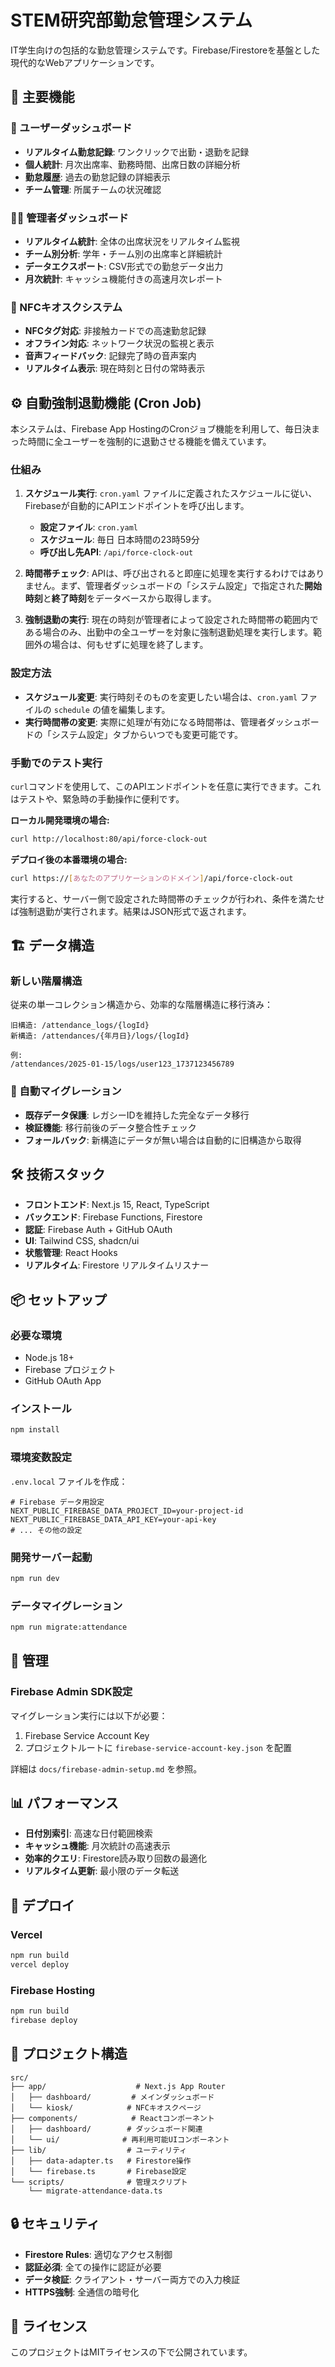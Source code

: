 # STEM研究部勤怠管理システム

IT学生向けの包括的な勤怠管理システムです。Firebase/Firestoreを基盤とした現代的なWebアプリケーションです。

## 🚀 主要機能

### 👥 ユーザーダッシュボード
- **リアルタイム勤怠記録**: ワンクリックで出勤・退勤を記録
- **個人統計**: 月次出席率、勤務時間、出席日数の詳細分析
- **勤怠履歴**: 過去の勤怠記録の詳細表示
- **チーム管理**: 所属チームの状況確認

### 👨‍💼 管理者ダッシュボード
- **リアルタイム統計**: 全体の出席状況をリアルタイム監視
- **チーム別分析**: 学年・チーム別の出席率と詳細統計
- **データエクスポート**: CSV形式での勤怠データ出力
- **月次統計**: キャッシュ機能付きの高速月次レポート

### 🏢 NFCキオスクシステム
- **NFCタグ対応**: 非接触カードでの高速勤怠記録
- **オフライン対応**: ネットワーク状況の監視と表示
- **音声フィードバック**: 記録完了時の音声案内
- **リアルタイム表示**: 現在時刻と日付の常時表示

## ⚙️ 自動強制退勤機能 (Cron Job)

本システムは、Firebase App HostingのCronジョブ機能を利用して、毎日決まった時間に全ユーザーを強制的に退勤させる機能を備えています。

### 仕組み
1.  **スケジュール実行**: `cron.yaml` ファイルに定義されたスケジュールに従い、Firebaseが自動的にAPIエンドポイントを呼び出します。
    - **設定ファイル**: `cron.yaml`
    - **スケジュール**: 毎日 日本時間の23時59分
    - **呼び出し先API**: `/api/force-clock-out`

2.  **時間帯チェック**: APIは、呼び出されると即座に処理を実行するわけではありません。まず、管理者ダッシュボードの「システム設定」で指定された**開始時刻**と**終了時刻**をデータベースから取得します。

3.  **強制退勤の実行**: 現在の時刻が管理者によって設定された時間帯の範囲内である場合のみ、出勤中の全ユーザーを対象に強制退勤処理を実行します。範囲外の場合は、何もせずに処理を終了します。

### 設定方法
- **スケジュール変更**: 実行時刻そのものを変更したい場合は、`cron.yaml` ファイルの `schedule` の値を編集します。
- **実行時間帯の変更**: 実際に処理が有効になる時間帯は、管理者ダッシュボードの「システム設定」タブからいつでも変更可能です。

### 手動でのテスト実行
`curl`コマンドを使用して、このAPIエンドポイントを任意に実行できます。これはテストや、緊急時の手動操作に便利です。

**ローカル開発環境の場合:**
```bash
curl http://localhost:80/api/force-clock-out
```

**デプロイ後の本番環境の場合:**
```bash
curl https://[あなたのアプリケーションのドメイン]/api/force-clock-out
```

実行すると、サーバー側で設定された時間帯のチェックが行われ、条件を満たせば強制退勤が実行されます。結果はJSON形式で返されます。

## 🏗️ データ構造

### 新しい階層構造
従来の単一コレクション構造から、効率的な階層構造に移行済み：

```
旧構造: /attendance_logs/{logId}
新構造: /attendances/{年月日}/logs/{logId}

例:
/attendances/2025-01-15/logs/user123_1737123456789
```

### 🔄 自動マイグレーション
- **既存データ保護**: レガシーIDを維持した完全なデータ移行
- **検証機能**: 移行前後のデータ整合性チェック
- **フォールバック**: 新構造にデータが無い場合は自動的に旧構造から取得

## 🛠️ 技術スタック

- **フロントエンド**: Next.js 15, React, TypeScript
- **バックエンド**: Firebase Functions, Firestore
- **認証**: Firebase Auth + GitHub OAuth
- **UI**: Tailwind CSS, shadcn/ui
- **状態管理**: React Hooks
- **リアルタイム**: Firestore リアルタイムリスナー

## 📦 セットアップ

### 必要な環境
- Node.js 18+
- Firebase プロジェクト
- GitHub OAuth App

### インストール
```bash
npm install
```

### 環境変数設定
`.env.local` ファイルを作成：
```env
# Firebase データ用設定
NEXT_PUBLIC_FIREBASE_DATA_PROJECT_ID=your-project-id
NEXT_PUBLIC_FIREBASE_DATA_API_KEY=your-api-key
# ... その他の設定
```

### 開発サーバー起動
```bash
npm run dev
```

### データマイグレーション
```bash
npm run migrate:attendance
```

## 🔧 管理

### Firebase Admin SDK設定
マイグレーション実行には以下が必要：
1. Firebase Service Account Key
2. プロジェクトルートに `firebase-service-account-key.json` を配置

詳細は `docs/firebase-admin-setup.md` を参照。

## 📊 パフォーマンス

- **日付別索引**: 高速な日付範囲検索
- **キャッシュ機能**: 月次統計の高速表示
- **効率的クエリ**: Firestore読み取り回数の最適化
- **リアルタイム更新**: 最小限のデータ転送

## 🚀 デプロイ

### Vercel
```bash
npm run build
vercel deploy
```

### Firebase Hosting
```bash
npm run build
firebase deploy
```

## 📁 プロジェクト構造

```
src/
├── app/                    # Next.js App Router
│   ├── dashboard/         # メインダッシュボード
│   └── kiosk/            # NFCキオスクページ
├── components/            # Reactコンポーネント
│   ├── dashboard/        # ダッシュボード関連
│   └── ui/              # 再利用可能UIコンポーネント
├── lib/                  # ユーティリティ
│   ├── data-adapter.ts   # Firestore操作
│   └── firebase.ts       # Firebase設定
└── scripts/              # 管理スクリプト
    └── migrate-attendance-data.ts
```

## 🔒 セキュリティ

- **Firestore Rules**: 適切なアクセス制御
- **認証必須**: 全ての操作に認証が必要
- **データ検証**: クライアント・サーバー両方での入力検証
- **HTTPS強制**: 全通信の暗号化

## 📝 ライセンス

このプロジェクトはMITライセンスの下で公開されています。
